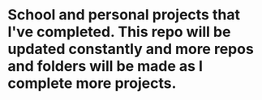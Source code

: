 # School and personal projects that I've completed. This repo will be updated constantly and more repos and folders will be made as I complete more projects. 
